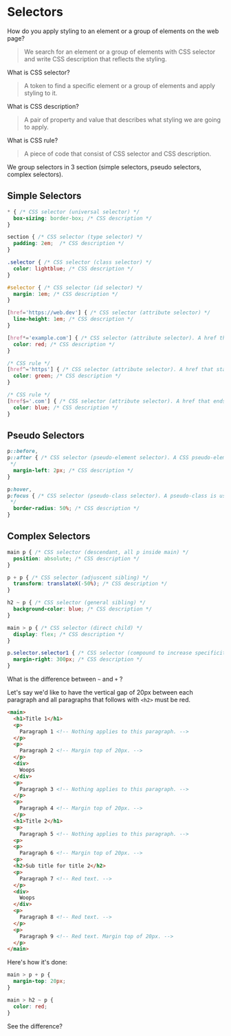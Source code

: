 # Selectors

How do you apply styling to an element or a group of elements on the web page?
> We search for an element or a group of elements with CSS selector and write CSS description that reflects the styling.

What is CSS selector?
> A token to find a specific element or a group of elements and apply styling to it.

What is CSS description?
> A pair of property and value that describes what styling we are going to apply.

What is CSS rule?
> A piece of code that consist of CSS selector and CSS description.

We group selectors in 3 section (simple selectors, pseudo selectors, complex selectors). 

## Simple Selectors

```css
* { /* CSS selector (universal selector) */
  box-sizing: border-box; /* CSS description */
}

section { /* CSS selector (type selector) */
  padding: 2em;  /* CSS description */
}

.selector { /* CSS selector (class selector) */
  color: lightblue; /* CSS description */
}

#selector { /* CSS selector (id selector) */
  margin: 1em; /* CSS description */
}

[href='https://web.dev'] { /* CSS selector (attribute selector) */
  line-height: 1em; /* CSS description */
}

[href*='example.com'] { /* CSS selector (attribute selector). A href that contains "example.com" */
  color: red; /* CSS description */
}

/* CSS rule */
[href^='https'] { /* CSS selector (attribute selector). A href that starts with https */
  color: green; /* CSS description */
}

/* CSS rule */
[href$='.com'] { /* CSS selector (attribute selector). A href that ends with .com */
  color: blue; /* CSS description */
}

```

## Pseudo Selectors
```css
p::before,
p::after { /* CSS selector (pseudo-element selector). A CSS pseudo-element is used to style specified parts of an element.
 */
  margin-left: 2px; /* CSS description */
}

p:hover,
p:focus { /* CSS selector (pseudo-class selector). A pseudo-class is used to define a special state of an element.
 */
  border-radius: 50%; /* CSS description */
}
```

## Complex Selectors
```css
main p { /* CSS selector (descendant, all p inside main) */
  position: absolute; /* CSS description */
}

p + p { /* CSS selector (adjuscent sibling) */
  transform: translateX(-50%); /* CSS description */
}

h2 ~ p { /* CSS selector (general sibling) */
  background-color: blue; /* CSS description */
}

main > p { /* CSS selector (direct child) */
  display: flex; /* CSS description */
}

p.selector.selector1 { /* CSS selector (compound to increase specificity) */
  margin-right: 300px; /* CSS description */
}
```

What is the difference between `~` and `+` ?

Let's say we'd like to have the vertical gap of 20px between each paragraph and all paragraphs that follows with `<h2>` must be red.

```html
<main>
  <h1>Title 1</h1>
  <p>
    Paragraph 1 <!-- Nothing applies to this paragraph. -->
  </p>
  <p>
    Paragraph 2 <!-- Margin top of 20px. -->
  </p>
  <div>
    Woops
  </div>
  <p>
    Paragraph 3 <!-- Nothing applies to this paragraph. -->
  </p>
  <p>
    Paragraph 4 <!-- Margin top of 20px. -->
  </p>
  <h1>Title 2</h1>
  <p>
    Paragraph 5 <!-- Nothing applies to this paragraph. -->
  <p>
  <p>
    Paragraph 6 <!-- Margin top of 20px. -->
  <p> 
  <h2>Sub title for title 2</h2>
  <p>
    Paragraph 7 <!-- Red text. -->
  </p>
  <div>
    Woops
  </div>
  <p>
    Paragraph 8 <!-- Red text. -->
  </p>
  <p>
    Paragraph 9 <!-- Red text. Margin top of 20px. -->
  </p>
</main>
```

Here's how it's done:
```css
main > p + p {
  margin-top: 20px;
} 

main > h2 ~ p {
  color: red;
}
```

See the difference?
